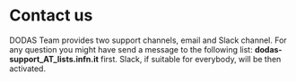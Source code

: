 # Contact us

DODAS Team provides two support channels, email and Slack channel. For any question you might have send a message to the following list: **dodas-support\_AT\_lists.infn.it** first. Slack, if suitable for everybody, will be then activated. 



